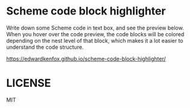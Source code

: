 # Scheme code block highlighter

Write down some Scheme code in text box, and see the preview below. When you hover over the code preview, the code blocks will be colored depending on the nest level of that block, which makes it a lot easier to understand the code structure.

https://edwardkenfox.github.io/scheme-code-block-highlighter/

# LICENSE

MIT
